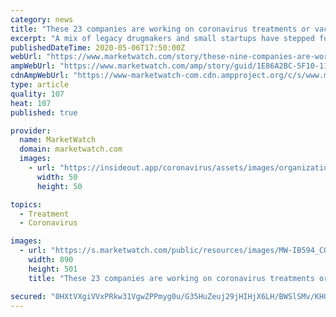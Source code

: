 ```yaml
---
category: news
title: "These 23 companies are working on coronavirus treatments or vaccines — here’s where things stand"
excerpt: "A mix of legacy drugmakers and small startups have stepped forward with plans to develop vaccines or treatments that target the infection caused by the"
publishedDateTime: 2020-05-06T17:50:00Z
webUrl: "https://www.marketwatch.com/story/these-nine-companies-are-working-on-coronavirus-treatments-or-vaccines-heres-where-things-stand-2020-03-06"
ampWebUrl: "https://www.marketwatch.com/amp/story/guid/1E86A2BC-5F10-11EA-9EB1-848872F13637"
cdnAmpWebUrl: "https://www-marketwatch-com.cdn.ampproject.org/c/s/www.marketwatch.com/amp/story/guid/1E86A2BC-5F10-11EA-9EB1-848872F13637"
type: article
quality: 107
heat: 107
published: true

provider:
  name: MarketWatch
  domain: marketwatch.com
  images:
    - url: "https://insideout.app/coronavirus/assets/images/organizations/marketwatch.com-50x50.jpg"
      width: 50
      height: 50

topics:
  - Treatment
  - Coronavirus

images:
  - url: "https://s.marketwatch.com/public/resources/images/MW-IB594_COVIDl_ZH_20200305152109.jpg"
    width: 890
    height: 501
    title: "These 23 companies are working on coronavirus treatments or vaccines — here’s where things stand"

secured: "0HXtVXgiVVxPRkw31VgwZPPmyg0u/G35HuZeuj29jHIHjX6LH/BWSlSMv/KH0Um68GVxSrCd9HJUNItTTF4VcQHhSJ1pX3t1wWD+L2li3WG6l/i6QL7PSrPItpGFyvX9SLTT6aiuC9FAc2oJ4UlN5lR9DxKE+Exp6HvgzpsV5PNmqM3U7yvmDNV0LoMEF1QUd3RK30gAqAf/UmkAMjw4nHBR/y+j4FVT31uAn3/XjQaTiBIfJvTxZ1BrhquXsVSF13aPmXn4O1mGgtnxfNot2TSNVOv8v4BZIDAxybgIwYdkKjsHONKwE79fOwJwICi2;DDcbPQM0AU9XSbIj0hwZCg=="
---
```


